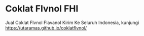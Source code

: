 # Coklat Flvnol FHI
Jual Coklat Flvnol Flavanol Kirim Ke Seluruh Indonesia, kunjungi https://utaramas.github.io/coklatflvnol/
